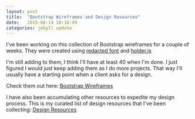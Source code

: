 ```yaml
---
layout: post
title:  "Bootstrap Wireframes and Design Resources"
date:   2015-06-14 18:16:49
categories: jekyll update
---
```

I've been working on this collection of Bootstrap wireframes for a couple of weeks. They were created using <a href="https://github.com/christiannaths/Redacted-Font">redacted font</a> and <a href="https://github.com/imsky/holder">holder.js</a>

I'm still adding to them, I think I'll have at least 40 when I'm done. I just figured I would just keep adding them as I do more projects.  That way I'll usually have a starting point when a client asks for a design.

Check them out here:
<a href="http://newsn31.github.io/templateMaster/">Bootstrap Wireframes</a>






I have also been accumulating other resources to expedite my design process.  This is my curated list of design resources that I've been collecting:
<a href="https://github.com/newsn31/Design-Resource-List">Design Resources</a>

